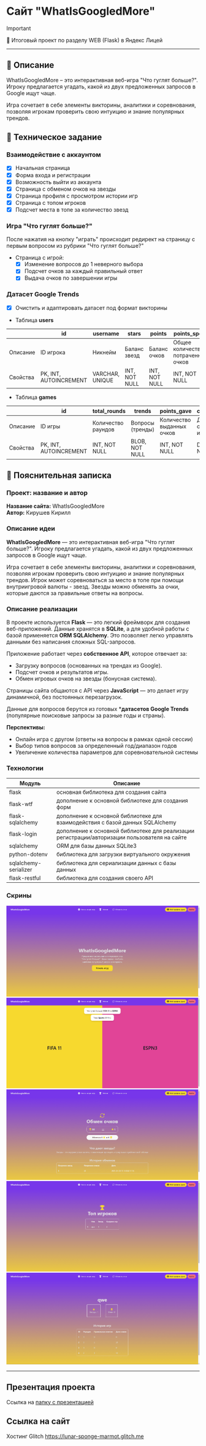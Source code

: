 # Сайт "WhatIsGoogledMore"

> [!IMPORTANT]
> 💛 Итоговый проект по разделу WEB (Flask) в Яндекс Лицей

---

## 📜 Описание
WhatIsGoogledMore – это интерактивная веб-игра "Что гуглят больше?". Игроку предлагается угадать, какой из двух предложенных запросов в Google ищут чаще.

Игра сочетает в себе элементы викторины, аналитики и соревнования, позволяя игрокам проверить свою интуицию и знание популярных трендов.

## 📝 Техническое задание

### Взаимодействие с аккаунтом
- [x] Начальная страница
- [x] Форма входа и регистрации
- [x] Возможность выйти из аккаунта
- [x] Страница с обменом очков на звезды
- [x] Страница профиля с просмотром истории игр
- [x] Страница с топом игроков
- [x] Подсчет места в топе за количество звезд

### Игра "Что гуглят больше?"
После нажатия на кнопку "играть" происходит редирект на страницу
с первым вопросом из рубрики "Что гуглят больше?"
- Страница с игрой:
  - [x] Изменение вопросов до 1 неверного выбора
  - [x] Подсчет очков за каждый правильный ответ
  - [x] Выдача очков по завершении игры

### Датасет Google Trends
- [x] Очистить и адаптировать датасет под формат викторины


- Таблица **users**

|          | id                     | username        | stars         | points        | points_spent                       | hashed_password   | created_date       |
|----------|------------------------|-----------------|---------------|---------------|------------------------------------|-------------------|--------------------|
| Описание | ID игрока              | Никнейм         | Баланс звезд  | Баланс очков  | Общее количество потраченных очков | Хэш пароля        | Дата регистрации   |
| Свойства | PK, INT, AUTOINCREMENT | VARCHAR, UNIQUE | INT, NOT NULL | INT, NOT NULL | INT, NOT NULL                      | VARCHAR, NOT NULL | DATETIME, NOT NULL |

- Таблица **games**

|          | id                     | total_rounds       | trends           | points_gave               | created_date       | user_id       |
|----------|------------------------|--------------------|------------------|---------------------------|--------------------|---------------|
| Описание | ID игры                | Количество раундов | Вопросы (тренды) | Количество выданных очков | Дата создания игры | ID игрока     |
| Свойства | PK, INT, AUTOINCREMENT | INT, NOT NULL      | BLOB, NOT NULL   | INT, NOT NULL             | DATETIME, NOT NULL | INT, NOT NULL |

## 📃 Пояснительная записка

### Проект: название и автор
**Название сайта:** WhatIsGoogledMore<br>
**Автор:** Кирушев Кирилл

### Описание идеи
**WhatIsGoogledMore** — это интерактивная веб-игра "Что гуглят больше?". Игроку предлагается угадать, какой из двух предложенных запросов в Google ищут чаще.

Игра сочетает в себе элементы викторины, аналитики и соревнования, позволяя игрокам проверить свою интуицию и знание популярных трендов.
Игрок может соревноваться за место в топе при помощи внутриигровой валюты - звезд. Звезды можно обменять за очки, которые даются за правильные ответы
на вопросы.

### Описание реализации
В проекте используется **Flask** — это легкий фреймворк для создания веб-приложений. Данные хранятся в **SQLite**, а для удобной работы с базой применяется **ORM SQLAlchemy**. Это позволяет легко управлять данными без написания сложных SQL-запросов.

Приложение работает через **собственное API**, которое отвечает за:

- Загрузку вопросов (основанных на трендах из Google).
- Подсчет очков и результатов игры.
- Обмен игровых очков на звезды (бонусная система).

Страницы сайта общаются с API через **JavaScript** — это делает игру динамичной, без постоянных перезагрузок.

Данные для вопросов берутся из готовых ***датасетов Google Trends** (популярные поисковые запросы за разные годы и страны).

**Перспективы:**
- Онлайн игра с другом (ответы на вопросы в рамках одной сессии)
- Выбор типов вопросов за определенный год/диапазон годов
- Увеличение количества параметров для соревновательной системы

### Технологии
| Модуль                | Описание                                                                                      |
|-----------------------|-----------------------------------------------------------------------------------------------|
| flask                 | основная библиотека для создания сайта                                                        |
| flask-wtf             | дополнение к основной библиотеке для создания форм                                            |
| flask-sqlalchemy      | дополнение к основной библиотеке для взаимодействия с базой данных SQLAlchemy                 |
| flask-login           | дополнение к основной библиотеке для реализации регистрации/авторизации пользователя на сайте |
| sqlalchemy            | ORM для базы данных SQLite3                                                                   |
| python-dotenv         | библиотека для загрузки виртуального окружения                                                |
| sqlalchemy-serializer | библиотека для сериализации данных с базы данных                                              |
| flask-restful         | библиотека для создания своего API                                                            |

### Скрины
![](screens/1.png)
![](screens/2.png)
![](screens/3.png)
![](screens/4.png)
![](screens/5.png)

---

## Презентация проекта
Ссылка на [папку с презентацией](https://docs.google.com/presentation/d/118SeNbxEp5nx2FrTmtwINTfePBhshJ0s/edit?usp=sharing&ouid=103935678908673665935&rtpof=true&sd=true)

## Ссылка на сайт
Хостинг Glitch
https://lunar-sponge-marmot.glitch.me

